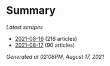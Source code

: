 # Summary
*Latest scrapes*
* [2021-08-16](https://github.com/nuuuwan/news_lk/blob/data/news_lk.2021-08-16.json) (216 articles)
* [2021-08-17](https://github.com/nuuuwan/news_lk/blob/data/news_lk.2021-08-17.json) (90 articles)

*Generated at 02:08PM, August 17, 2021*